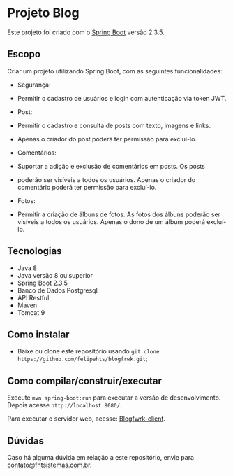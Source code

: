 # Projeto Blog

Este projeto foi criado com o [Spring Boot](https://start.spring.io/) versão 2.3.5.


## Escopo

Criar um projeto utilizando Spring Boot, com as seguintes funcionalidades:

- Segurança:

- Permitir o cadastro de usuários e login com autenticação via token JWT.

- Post:

- Permitir o cadastro e consulta de posts com texto, imagens e links.
- Apenas o criador do post poderá ter permissão para excluí-lo.

- Comentários:

- Suportar a adição e exclusão de comentários em posts. Os posts
- poderão ser visíveis a todos os usuários. Apenas o criador do comentário poderá ter permissão para excluí-lo.

- Fotos:

- Permitir a criação de álbuns de fotos. As fotos dos álbuns poderão ser visíveis a todos os usuários. Apenas o dono de um álbum poderá excluí-lo.

## Tecnologias

- Java 8
- Java versão 8 ou superior
- Spring Boot 2.3.5
- Banco de Dados Postgresql
- API Restful
- Maven
- Tomcat 9

## Como instalar

- Baixe ou clone este repositório usando `git clone https://github.com/felipehts/blogfrwk.git`;

## Como compilar/construir/executar

Execute `mvn spring-boot:run` para executar a versão de desenvolvimento. Depois acesse `http://localhost:8080/`.

Para executar o servidor web, acesse: [Blogfwrk-client](https://github.com/felipehts/blogfrwk).


## Dúvidas
Caso há alguma dúvida em relação a este repositório, envie para contato@fhtsistemas.com.br.